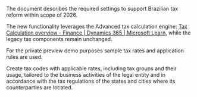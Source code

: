 The document describes the required settings to support Brazilian tax reform within scope of 2026. 

The new functionality leverages the Advanced tax calculation engine:  [Tax Calculation overview - Finance | Dynamics 365 | Microsoft Learn](https://learn.microsoft.com/en-us/dynamics365/finance/localizations/global/global-tax-calcuation-service-overview?context=%2Fdynamics365%2Fcontext%2Ffinance), while the legacy tax components remain unchanged.  

For the private preview demo purposes sample tax rates and application rules are used. 

Create tax codes with applicable rates, including tax groups and their usage, tailored to the business activities of the legal entity and in accordance with the tax regulations of the states and cities where its counterparties are located. 
